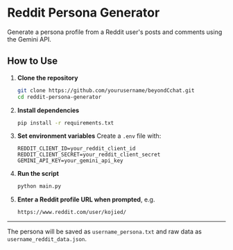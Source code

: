 # Reddit Persona Generator

Generate a persona profile from a Reddit user's posts and comments using the Gemini API.

## How to Use

1. **Clone the repository**
   ```bash
   git clone https://github.com/yourusername/beyondCchat.git
   cd reddit-persona-generator


2. **Install dependencies**

   ```bash
   pip install -r requirements.txt
   ```

3. **Set environment variables**
   Create a `.env` file with:

   ```env
   REDDIT_CLIENT_ID=your_reddit_client_id
   REDDIT_CLIENT_SECRET=your_reddit_client_secret
   GEMINI_API_KEY=your_gemini_api_key
   ```

4. **Run the script**

   ```bash
   python main.py
   ```

5. **Enter a Reddit profile URL when prompted**, e.g.

   ```
   https://www.reddit.com/user/kojied/
   ```

---

The persona will be saved as `username_persona.txt` and raw data as `username_reddit_data.json`.

